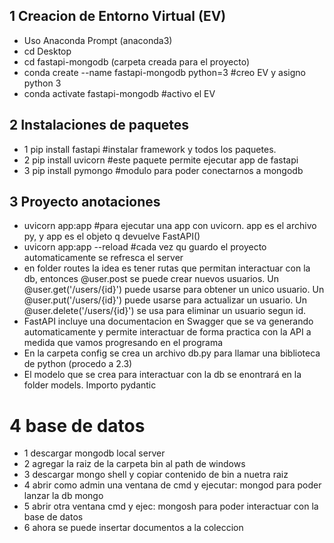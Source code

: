 ## 1 Creacion de Entorno Virtual (EV)
- Uso Anaconda Prompt (anaconda3)
- cd Desktop
- cd fastapi-mongodb (carpeta creada para el proyecto)
- conda create --name fastapi-mongodb python=3 #creo EV y asigno python 3
- conda activate fastapi-mongodb               #activo el EV

## 2 Instalaciones de paquetes
- 1 pip install fastapi #instalar framework y todos los paquetes. 
- 2 pip install uvicorn #este paquete permite ejecutar app de fastapi
- 3 pip install pymongo #modulo para poder conectarnos a mongodb

## 3 Proyecto anotaciones
- uvicorn app:app #para ejecutar una app con uvicorn. app es el archivo py, y app es el objeto q devuelve FastAPI()
- uvicorn app:app --reload #cada vez qu guardo el proyecto automaticamente se refresca el server
- en folder routes la idea es tener rutas que permitan interactuar con la db, entonces @user.post se puede crear nuevos usuarios. Un @user.get('/users/{id}') puede usarse para obtener un unico usuario. Un @user.put('/users/{id}') puede usarse para actualizar un usuario. Un @user.delete('/users/{id}') se usa para eliminar un usuario segun id.
- FastAPI incluye una documentacion en Swagger que se va generando automaticamente y permite interactuar de forma practica con la API a medida que vamos progresando en el programa
- En la carpeta config se crea un archivo db.py para llamar una biblioteca de python (procedo a 2.3)
- El modelo que se crea para interactuar con la db se enontrará en la folder models. Importo pydantic

# 4 base de datos
- 1 descargar mongodb local server
- 2 agregar la raiz de la carpeta bin al path  de windows
- 3 descargar mongo shell y copiar contenido de bin a nuetra raiz 
- 4 abrir como admin una ventana de cmd y ejecutar: mongod   para poder lanzar la db mongo
- 5 abrir otra ventana cmd y ejec: mongosh    para poder interactuar con la base de datos
- 6 ahora se puede insertar documentos a la coleccion 

